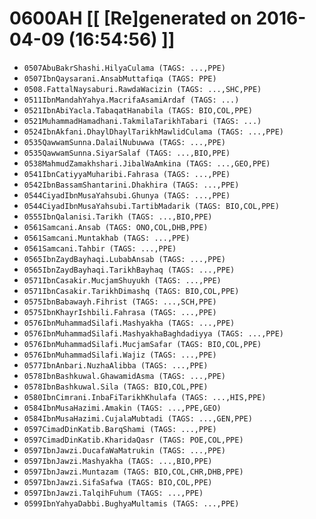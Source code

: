 # 0600AH [[ [Re]generated on 2016-04-09 (16:54:56) ]]

* `0507AbuBakrShashi.HilyaCulama (TAGS: ...,PPE)`
* `0507IbnQaysarani.AnsabMuttafiqa (TAGS: PPE)`
* `0508.FattalNaysaburi.RawdaWacizin (TAGS: ...,SHC,PPE)`
* `0511IbnMandahYahya.MacrifaAsamiArdaf (TAGS: ...)`
* `0521IbnAbiYacla.TabaqatHanabila (TAGS: BIO,COL,PPE)`
* `0521MuhammadHamadhani.TakmilaTarikhTabari (TAGS: ...)`
* `0524IbnAkfani.DhaylDhaylTarikhMawlidCulama (TAGS: ...,PPE)`
* `0535QawwamSunna.DalailNubuwwa (TAGS: ...,PPE)`
* `0535QawwamSunna.SiyarSalaf (TAGS: ...,BIO,PPE)`
* `0538MahmudZamakhshari.JibalWaAmkina (TAGS: ...,GEO,PPE)`
* `0541IbnCatiyyaMuharibi.Fahrasa (TAGS: ...,PPE)`
* `0542IbnBassamShantarini.Dhakhira (TAGS: ...,PPE)`
* `0544CiyadIbnMusaYahsubi.Ghunya (TAGS: ...,PPE)`
* `0544CiyadIbnMusaYahsubi.TartibMadarik (TAGS: BIO,COL,PPE)`
* `0555IbnQalanisi.Tarikh (TAGS: ...,BIO,PPE)`
* `0561Samcani.Ansab (TAGS: ONO,COL,DHB,PPE)`
* `0561Samcani.Muntakhab (TAGS: ...,PPE)`
* `0561Samcani.Tahbir (TAGS: ...,PPE)`
* `0565IbnZaydBayhaqi.LubabAnsab (TAGS: ...,PPE)`
* `0565IbnZaydBayhaqi.TarikhBayhaq (TAGS: ...,PPE)`
* `0571IbnCasakir.MucjamShuyukh (TAGS: ...,PPE)`
* `0571IbnCasakir.TarikhDimashq (TAGS: BIO,COL,PPE)`
* `0575IbnBabawayh.Fihrist (TAGS: ...,SCH,PPE)`
* `0575IbnKhayrIshbili.Fahrasa (TAGS: ...,PPE)`
* `0576IbnMuhammadSilafi.Mashyakha (TAGS: ...,PPE)`
* `0576IbnMuhammadSilafi.MashyakhaBaghdadiyya (TAGS: ...,PPE)`
* `0576IbnMuhammadSilafi.MucjamSafar (TAGS: BIO,COL,PPE)`
* `0576IbnMuhammadSilafi.Wajiz (TAGS: ...,PPE)`
* `0577IbnAnbari.NuzhaAlibba (TAGS: ...,PPE)`
* `0578IbnBashkuwal.GhawamidAsma (TAGS: ...,PPE)`
* `0578IbnBashkuwal.Sila (TAGS: BIO,COL,PPE)`
* `0580IbnCimrani.InbaFiTarikhKhulafa (TAGS: ...,HIS,PPE)`
* `0584IbnMusaHazimi.Amakin (TAGS: ...,PPE,GEO)`
* `0584IbnMusaHazimi.CujalaMubtadi (TAGS: ...,GEN,PPE)`
* `0597CimadDinKatib.BarqShami (TAGS: ...,PPE)`
* `0597CimadDinKatib.KharidaQasr (TAGS: POE,COL,PPE)`
* `0597IbnJawzi.DucafaWaMatrukin (TAGS: ...,PPE)`
* `0597IbnJawzi.Mashyakha (TAGS: ...,BIO,PPE)`
* `0597IbnJawzi.Muntazam (TAGS: BIO,COL,CHR,DHB,PPE)`
* `0597IbnJawzi.SifaSafwa (TAGS: BIO,COL,PPE)`
* `0597IbnJawzi.TalqihFuhum (TAGS: ...,PPE)`
* `0599IbnYahyaDabbi.BughyaMultamis (TAGS: ...,PPE)`
